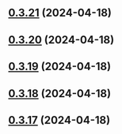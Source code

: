 ## [0.3.21](https://github.com/alancleyton/awesome-ui/compare/v0.3.20...v0.3.21) (2024-04-18)



## [0.3.20](https://github.com/alancleyton/awesome-ui/compare/v0.3.19...v0.3.20) (2024-04-18)



## [0.3.19](https://github.com/alancleyton/awesome-ui/compare/v0.3.18...v0.3.19) (2024-04-18)



## [0.3.18](https://github.com/alancleyton/awesome-ui/compare/v0.3.17...v0.3.18) (2024-04-18)



## [0.3.17](https://github.com/alancleyton/awesome-ui/compare/v0.3.16...v0.3.17) (2024-04-18)



